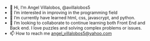 - 👋 Hi, I’m Angel Villalobos, @avillalobos5
- 👀 I’m interested in improving in the programming field
- 🌱 I’m currently have learned html, css, javascrypt, and python.
- 💞️ I’m looking to collaborate to continue learning both Front End and Back end. I love puzzles and solving complex problems or issues. 
- 📫 How to reach me angel_villalobos5@yahoo.com

<!---
avillalobos5/avillalobos5 is a ✨ special ✨ repository because its `README.md` (this file) appears on your GitHub profile.
You can click the Preview link to take a look at your changes.
--->
